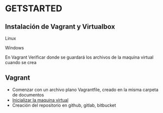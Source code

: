 # GETSTARTED


## Instalación de Vagrant y Virtualbox
Linux

Windows

En Vagrant Verificar donde se guardará los archivos de la maquina virtual cuando se crea
## Vagrant
* Comenzar con un archivo plano Vagrantfile, creado en la misma carpeta de documentos
* [Inicializar la maquina virtual](../../linux/README.md)
* Creación del repositorio en github, gitlab, bitbucket

